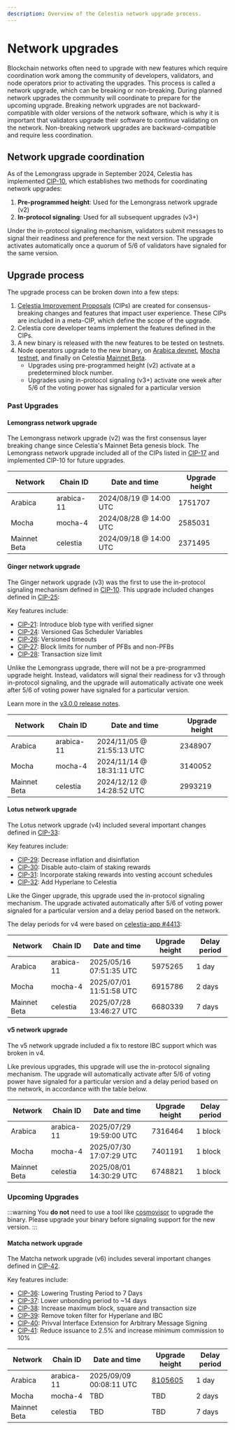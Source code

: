 ```yaml
---
description: Overview of the Celestia network upgrade process.
---
```


# Network upgrades

Blockchain networks often need to upgrade with new features which require coordination work among the community of developers, validators, and node operators prior to activating the upgrades. This process is called a network upgrade, which can be breaking or non-breaking. During planned network upgrades the community will coordinate to prepare for the upcoming upgrade. Breaking network upgrades are not backward-compatible with older versions of the network software, which is why it is important that validators upgrade their software to continue validating on the network. Non-breaking network upgrades are backward-compatible and require less coordination.

## Network upgrade coordination

As of the Lemongrass upgrade in September 2024, Celestia has implemented [CIP-10](https://cips.celestia.org/cip-010.html), which establishes two methods for coordinating network upgrades:

1. **Pre-programmed height**: Used for the Lemongrass network upgrade (v2)
2. **In-protocol signaling**: Used for all subsequent upgrades (v3+)

Under the in-protocol signaling mechanism, validators submit messages to signal their readiness and preference for the next version. The upgrade activates automatically once a quorum of 5/6 of validators have signaled for the same version.

## Upgrade process

The upgrade process can be broken down into a few steps:

1. [Celestia Improvement Proposals](https://cips.celestia.org) (CIPs) are created for consensus-breaking changes and features that impact user experience. These CIPs are included in a meta-CIP, which define the scope of the upgrade.
1. Celestia core developer teams implement the features defined in the CIPs.
1. A new binary is released with the new features to be tested on testnets.
1. Node operators upgrade to the new binary, on [Arabica devnet](/how-to-guides/arabica-devnet.md), [Mocha testnet](/how-to-guides/mocha-testnet.md), and finally on Celestia [Mainnet Beta](/how-to-guides/mainnet.md).
   - Upgrades using pre-programmed height (v2) activate at a predetermined block number.
   - Upgrades using in-protocol signaling (v3+) activate one week after 5/6 of the voting power has signaled for a particular version

### Past Upgrades

#### Lemongrass network upgrade

The Lemongrass network upgrade (v2) was the first consensus layer breaking change since Celestia's Mainnet Beta genesis block. The Lemongrass network upgrade included all of the CIPs listed in [CIP-17](https://github.com/celestiaorg/CIPs/blob/main/cips/cip-017.md) and implemented CIP-10 for future upgrades.

| Network      | Chain ID   | Date and time          | Upgrade height |
| ------------ | ---------- | ---------------------- | -------------- |
| Arabica      | arabica-11 | 2024/08/19 @ 14:00 UTC | 1751707        |
| Mocha        | mocha-4    | 2024/08/28 @ 14:00 UTC | 2585031        |
| Mainnet Beta | celestia   | 2024/09/18 @ 14:00 UTC | 2371495        |

#### Ginger network upgrade

The Ginger network upgrade (v3) was the first to use the in-protocol signaling mechanism defined in [CIP-10](https://cips.celestia.org/cip-010.html). This upgrade included changes defined in [CIP-25](https://cips.celestia.org/cip-025.html):

Key features include:

- [CIP-21](https://cips.celestia.org/cip-021.html): Introduce blob type with verified signer
- [CIP-24](https://cips.celestia.org/cip-024.html): Versioned Gas Scheduler Variables
- [CIP-26](https://cips.celestia.org/cip-026.html): Versioned timeouts
- [CIP-27](https://cips.celestia.org/cip-027.html): Block limits for number of PFBs and non-PFBs
- [CIP-28](https://cips.celestia.org/cip-028.html): Transaction size limit

Unlike the Lemongrass upgrade, there will not be a pre-programmed upgrade height. Instead, validators will signal their readiness for v3 through in-protocol signaling, and the upgrade will automatically activate one week after 5/6 of voting power have signaled for a particular version.

Learn more in the [v3.0.0 release notes](https://github.com/celestiaorg/celestia-app/blob/main/docs/release-notes/release-notes.md#v300).

| Network      | Chain ID   | Date and time             | Upgrade height |
| ------------ | ---------- | ------------------------- | -------------- |
| Arabica      | arabica-11 | 2024/11/05 @ 21:55:13 UTC | 2348907        |
| Mocha        | mocha-4    | 2024/11/14 @ 18:31:11 UTC | 3140052        |
| Mainnet Beta | celestia   | 2024/12/12 @ 14:28:52 UTC | 2993219        |

#### Lotus network upgrade

The Lotus network upgrade (v4) included several important changes defined in [CIP-33](https://cips.celestia.org/cip-033.html):

Key features include:

- [CIP-29](https://cips.celestia.org/cip-029.html): Decrease inflation and disinflation
- [CIP-30](https://cips.celestia.org/cip-030.html): Disable auto-claim of staking rewards
- [CIP-31](https://cips.celestia.org/cip-031.html): Incorporate staking rewards into vesting account schedules
- [CIP-32](https://cips.celestia.org/cip-032.html): Add Hyperlane to Celestia

Like the Ginger upgrade, this upgrade used the in-protocol signaling mechanism. The upgrade activated automatically after 5/6 of voting power signaled for a particular version and a delay period based on the network.

The delay periods for v4 were based on [celestia-app #4413](https://github.com/celestiaorg/celestia-app/issues/4413):

| Network      | Chain ID   | Date and time           | Upgrade height | Delay period |
| ------------ | ---------- | ----------------------- | -------------- | ------------ |
| Arabica      | arabica-11 | 2025/05/16 07:51:35 UTC | 5975265        | 1 day        |
| Mocha        | mocha-4    | 2025/07/01 11:51:58 UTC | 6915786        | 2 days       |
| Mainnet Beta | celestia   | 2025/07/28 13:46:27 UTC | 6680339        | 7 days       |

#### v5 network upgrade

The v5 network upgrade included a fix to restore IBC support which was broken in v4.

Like previous upgrades, this upgrade will use the in-protocol signaling mechanism. The upgrade will automatically activate after 5/6 of voting power have signaled for a particular version and a delay period based on the network, in accordance with the table below.

| Network      | Chain ID   | Date and time           | Upgrade height | Delay period |
| ------------ | ---------- | ----------------------- | -------------- | ------------ |
| Arabica      | arabica-11 | 2025/07/29 19:59:00 UTC | 7316464        | 1 block      |
| Mocha        | mocha-4    | 2025/07/30 17:07:29 UTC | 7401191        | 1 block      |
| Mainnet Beta | celestia   | 2025/08/01 14:30:29 UTC | 6748821        | 1 block      |

### Upcoming Upgrades

:::warning
You **do not** need to use a tool like [cosmovisor](https://docs.cosmos.network/main/build/tooling/cosmovisor) to upgrade the binary. Please upgrade your binary before signaling support for the new version.
:::

#### Matcha network upgrade

The Matcha network upgrade (v6) includes several important changes defined in [CIP-42](https://cips.celestia.org/cip-042.html).

Key features include:

- [CIP-36](https://cips.celestia.org/cip-036.html): Lowering Trusting Period to 7 Days
- [CIP-37](https://cips.celestia.org/cip-037.html): Lower unbonding period to ~14 days
- [CIP-38](https://cips.celestia.org/cip-038.html): Increase maximum block, square and transaction size
- [CIP-39](https://cips.celestia.org/cip-039.html): Remove token filter for Hyperlane and IBC
- [CIP-40](https://cips.celestia.org/cip-040.html): Privval Interface Extension for Arbitrary Message Signing
- [CIP-41](https://cips.celestia.org/cip-041.html): Reduce issuance to 2.5% and increase minimum commission to 10%

| Network      | Chain ID   | Date and time            | Upgrade height                                      | Delay period |
| ------------ | ---------- | ------------------------ | --------------------------------------------------- | ------------ |
| Arabica      | arabica-11 | 2025/09/09 00:08:11 UTC  | [8105605](https://arabica.celenium.io/block/8105605)| 1 day        |
| Mocha        | mocha-4    | TBD                      | TBD                                                 | 2 days       |
| Mainnet Beta | celestia   | TBD                      | TBD                                                 | 7 days       |

